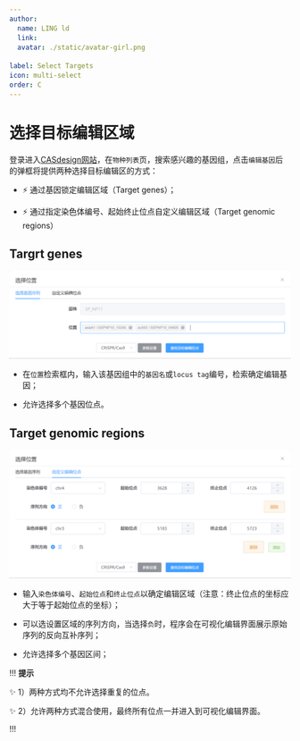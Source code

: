 ```yaml
---
author:
  name: LING ld
  link: 
  avatar: ./static/avatar-girl.png

label: Select Targets
icon: multi-select
order: C
---
```


# 选择目标编辑区域

登录进入[CASdesign网站](http://124.71.187.96:8081/)，在`物种列表`页，搜索感兴趣的基因组，点击`编辑基因`后的弹框将提供两种选择目标编辑区的方式：

* :zap: 通过基因锁定编辑区域（Target genes）；

* :zap: 通过指定染色体编号、起始终止位点自定义编辑区域（Target genomic regions）

## Targrt genes

![！！后面需更新下这个图](../static/target-genes.png)

* 在`位置`检索框内，输入该基因组中的`基因名`或`locus tag`编号，检索确定编辑基因；

* 允许选择多个基因位点。


## Target genomic regions

![！！后面需更新下这个图](../static/target-genomic-regions.png)

* 输入`染色体编号`、`起始位点`和`终止位点`以确定编辑区域（注意：终止位点的坐标应大于等于起始位点的坐标）；

* 可以选设置区域的序列方向，当选择`负`时，程序会在可视化编辑界面展示原始序列的反向互补序列；

* 允许选择多个基因区间；


!!! **提示**

:sparkles: 1）两种方式均不允许选择重复的位点。

:sparkles: 2）允许两种方式混合使用，最终所有位点一并进入到可视化编辑界面。

!!!